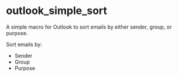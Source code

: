 # outlook_simple_sort
A simple macro for Outlook to sort emails by either sender, group, or purpose.

Sort emails by:
- Sender
- Group
- Purpose
